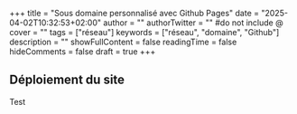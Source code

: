 +++
title = "Sous domaine personnalisé avec Github Pages"
date = "2025-04-02T10:32:53+02:00"
author = ""
authorTwitter = "" #do not include @
cover = ""
tags = ["réseau"]
keywords = ["réseau", "domaine", "Github"]
description = ""
showFullContent = false
readingTime = false
hideComments = false
draft = true
+++

## Déploiement du site

Test